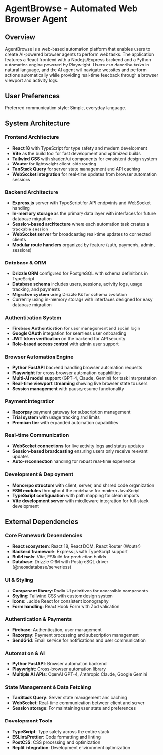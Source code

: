 # AgentBrowse - Automated Web Browser Agent

## Overview

AgentBrowse is a web-based automation platform that enables users to create AI-powered browser agents to perform web tasks. The application features a React frontend with a Node.js/Express backend and a Python automation engine powered by Playwright. Users can describe tasks in natural language, and the AI agent will navigate websites and perform actions automatically while providing real-time feedback through a browser viewport and activity logs.

## User Preferences

Preferred communication style: Simple, everyday language.

## System Architecture

### Frontend Architecture
- **React 18** with TypeScript for type safety and modern development
- **Vite** as the build tool for fast development and optimized builds
- **Tailwind CSS** with shadcn/ui components for consistent design system
- **Wouter** for lightweight client-side routing
- **TanStack Query** for server state management and API caching
- **WebSocket integration** for real-time updates from browser automation sessions

### Backend Architecture
- **Express.js** server with TypeScript for API endpoints and WebSocket handling
- **In-memory storage** as the primary data layer with interfaces for future database migration
- **Session-based architecture** where each automation task creates a trackable session
- **WebSocket server** for broadcasting real-time updates to connected clients
- **Modular route handlers** organized by feature (auth, payments, admin, sessions)

### Database & ORM
- **Drizzle ORM** configured for PostgreSQL with schema definitions in TypeScript
- **Database schema** includes users, sessions, activity logs, usage tracking, and payments
- **Migration system** using Drizzle Kit for schema evolution
- Currently using in-memory storage with interfaces designed for easy database migration

### Authentication System
- **Firebase Authentication** for user management and social login
- **Google OAuth** integration for seamless user onboarding
- **JWT token verification** on the backend for API security
- **Role-based access control** with admin user support

### Browser Automation Engine
- **Python FastAPI** backend handling browser automation requests
- **Playwright** for cross-browser automation capabilities
- **Multi-AI model support** (GPT-4, Claude, Gemini) for task interpretation
- **Real-time viewport streaming** showing live browser state to users
- **Session management** with pause/resume functionality

### Payment Integration
- **Razorpay** payment gateway for subscription management
- **Trial system** with usage tracking and limits
- **Premium tier** with expanded automation capabilities

### Real-time Communication
- **WebSocket connections** for live activity logs and status updates
- **Session-based broadcasting** ensuring users only receive relevant updates
- **Auto-reconnection** handling for robust real-time experience

### Development & Deployment
- **Monorepo structure** with client, server, and shared code organization
- **ESM modules** throughout the codebase for modern JavaScript
- **TypeScript configuration** with path mapping for clean imports
- **Vite development server** with middleware integration for full-stack development

## External Dependencies

### Core Framework Dependencies
- **React ecosystem**: React 18, React DOM, React Router (Wouter)
- **Backend framework**: Express.js with TypeScript support
- **Build tools**: Vite, ESBuild for production builds
- **Database**: Drizzle ORM with PostgreSQL driver (@neondatabase/serverless)

### UI & Styling
- **Component library**: Radix UI primitives for accessible components
- **Styling**: Tailwind CSS with custom design system
- **Icons**: Lucide React for consistent iconography
- **Form handling**: React Hook Form with Zod validation

### Authentication & Payments
- **Firebase**: Authentication, user management
- **Razorpay**: Payment processing and subscription management
- **SendGrid**: Email service for notifications and user communication

### Automation & AI
- **Python FastAPI**: Browser automation backend
- **Playwright**: Cross-browser automation library
- **Multiple AI APIs**: OpenAI GPT-4, Anthropic Claude, Google Gemini

### State Management & Data Fetching
- **TanStack Query**: Server state management and caching
- **WebSocket**: Real-time communication between client and server
- **Session storage**: For maintaining user state and preferences

### Development Tools
- **TypeScript**: Type safety across the entire stack
- **ESLint/Prettier**: Code formatting and linting
- **PostCSS**: CSS processing and optimization
- **Replit integration**: Development environment optimization